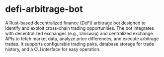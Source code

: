 # defi-arbitrage-bot
A Rust-based decentralized finance (DeFi) arbitrage bot designed to identify and exploit cross-chain trading opportunities. The bot integrates with decentralized exchanges (e.g., Uniswap) and centralized exchange APIs to fetch market data, analyze price differences, and execute arbitrage trades. It supports configurable trading pairs, database storage for trade history, and a CLI interface for easy operation.
